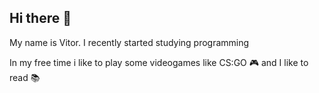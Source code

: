 ## Hi there 👋

My name is Vitor. I recently started studying programming

In my free time i like to play some videogames like CS:GO 🎮 and I like to read 📚
